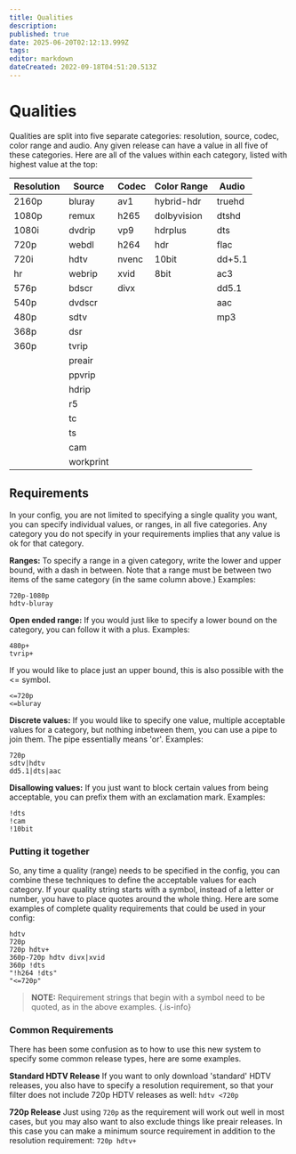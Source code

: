 ```yaml
---
title: Qualities
description: 
published: true
date: 2025-06-20T02:12:13.999Z
tags: 
editor: markdown
dateCreated: 2022-09-18T04:51:20.513Z
---
```


# Qualities
Qualities are split into five separate categories: resolution, source, codec, color range and audio. Any given release can have a value in all five of these categories. Here are all of the values within each category, listed with highest value at the top:

<!--
To update this table, you can run `flexget wiki-qualities` which will output the markdown to paste here.
-->

| Resolution | Source    | Codec | Color Range | Audio  |
|------------|-----------|-------|-------------|--------|
| 2160p      | bluray    | av1   | hybrid-hdr  | truehd |
| 1080p      | remux     | h265  | dolbyvision | dtshd  |
| 1080i      | dvdrip    | vp9   | hdrplus     | dts    |
| 720p       | webdl     | h264  | hdr         | flac   |
| 720i       | hdtv      | nvenc | 10bit       | dd+5.1 |
| hr         | webrip    | xvid  | 8bit        | ac3    |
| 576p       | bdscr     | divx  |             | dd5.1  |
| 540p       | dvdscr    |       |             | aac    |
| 480p       | sdtv      |       |             | mp3    |
| 368p       | dsr       |       |             |        |
| 360p       | tvrip     |       |             |        |
|            | preair    |       |             |        |
|            | ppvrip    |       |             |        |
|            | hdrip     |       |             |        |
|            | r5        |       |             |        |
|            | tc        |       |             |        |
|            | ts        |       |             |        |
|            | cam       |       |             |        |
|            | workprint |       |             |        |

## Requirements
In your config, you are not limited to specifying a single quality you want, you can specify individual values, or ranges, in all five categories. Any category you do not specify in your requirements implies that any value is ok for that category.

**Ranges:**
To specify a range in a given category, write the lower and upper bound, with a dash in between. Note that a range must be between two items of the same category (in the same column above.) Examples:
```
720p-1080p
hdtv-bluray
```

**Open ended range:**
If you would just like to specify a lower bound on the category, you can follow it with a plus. Examples:
```
480p+
tvrip+
```
If you would like to place just an upper bound, this is also possible with the <= symbol.
```
<=720p
<=bluray
```

**Discrete values:**
If you would like to specify one value, multiple acceptable values for a category, but nothing inbetween them, you can use a pipe to join them. The pipe essentially means 'or'. Examples:
```
720p
sdtv|hdtv
dd5.1|dts|aac
```

**Disallowing values:**
If you just want to block certain values from being acceptable, you can prefix them with an exclamation mark. Examples:
```
!dts
!cam
!10bit
```

### Putting it together
So, any time a quality (range) needs to be specified in the config, you can combine these techniques to define the acceptable values for each category. If your quality string starts with a symbol, instead of a letter or number, you have to place quotes around the whole thing. Here are some examples of complete quality requirements that could be used in your config:

```
hdtv
720p
720p hdtv+
360p-720p hdtv divx|xvid
360p !dts
"!h264 !dts"
"<=720p"
```

> **NOTE:** Requirement strings that begin with a symbol need to be quoted, as in the above examples.
{.is-info}

### Common Requirements
There has been some confusion as to how to use this new system to specify some common release types, here are some examples.

**Standard HDTV Release**
  If you want to only download 'standard' HDTV releases, you also have to specify a resolution requirement, so that your filter does not include 720p HDTV releases as well: `hdtv <720p`

**720p Release**
  Just using `720p` as the requirement will work out well in most cases, but you may also want to also exclude things like preair releases. In this case you can make a minimum source requirement in addition to the resolution requirement: `720p hdtv+`